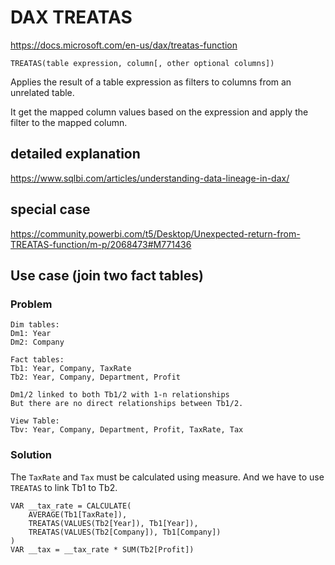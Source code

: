 # DAX TREATAS

https://docs.microsoft.com/en-us/dax/treatas-function

`TREATAS(table expression, column[, other optional columns])`

Applies the result of a table expression as filters to columns from an unrelated table.

It get the mapped column values based on the expression and apply the filter to the mapped column.

## detailed explanation
https://www.sqlbi.com/articles/understanding-data-lineage-in-dax/

## special case
https://community.powerbi.com/t5/Desktop/Unexpected-return-from-TREATAS-function/m-p/2068473#M771436

## Use case (join two fact tables)
### Problem
```
Dim tables:
Dm1: Year
Dm2: Company

Fact tables:
Tb1: Year, Company, TaxRate
Tb2: Year, Company, Department, Profit

Dm1/2 linked to both Tb1/2 with 1-n relationships
But there are no direct relationships between Tb1/2.

View Table:
Tbv: Year, Company, Department, Profit, TaxRate, Tax
```

### Solution
The `TaxRate` and `Tax` must be calculated using measure. And we have to use `TREATAS` to link Tb1 to Tb2.
```
VAR __tax_rate = CALCULATE(
    AVERAGE(Tb1[TaxRate]),
    TREATAS(VALUES(Tb2[Year]), Tb1[Year]),
    TREATAS(VALUES(Tb2[Company]), Tb1[Company])
)
VAR __tax = __tax_rate * SUM(Tb2[Profit])
```
